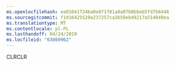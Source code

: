 ```yaml
---
ms.openlocfilehash: ea01041724ba0e871f81a8a07b8bbeb5fd7b6448
ms.sourcegitcommit: f1d16425528e237257ca3b58eb49217a514849ea
ms.translationtype: MT
ms.contentlocale: pl-PL
ms.lasthandoff: 04/24/2019
ms.locfileid: "63869962"
---
```

<span data-ttu-id="dc1ba-101">CLR</span><span class="sxs-lookup"><span data-stu-id="dc1ba-101">CLR</span></span>